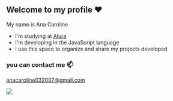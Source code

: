 ## Welcome to my profile ♥️

My name is Ana Caroline

- I'm studying at [Alura](https://www.alura.com.br)
- I'm developing in the JavaScript language
- I use this space to organize and share my projects developed

### you can contact me 📫

anacaroline032007@gmail.com

![](https://media1.tenor.com/m/ITL556MnC1wAAAAC/coquette-hampter.gif)
